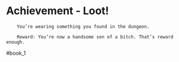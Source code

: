 # Achievement - Loot!
```
	You’re wearing something you found in the dungeon.

	Reward: You’re now a handsome son of a bitch. That’s reward enough.
```

#book_1 